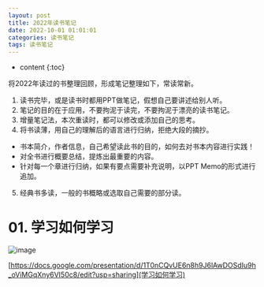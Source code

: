 ```yaml
---
layout: post
title: 2022年读书笔记
date: 2022-10-01 01:01:01
categories: 读书笔记
tags: 读书笔记
---
```

* content
{:toc}

将2022年读过的书整理回顾，形成笔记整理如下，常读常新。

1. 读书完毕，或是读书时都用PPT做笔记，假想自己要讲述给别人听。
2. 笔记的目的在于应用，不要拘泥于读完，不要拘泥于漂亮的读书笔记。
3. 增量笔记法，本次重读时，都可以修改或添加自己的思考。
4. 将书读薄，用自己的理解后的语言进行归纳，拒绝大段的摘抄。
 - 书本简介，作者信息，自己希望读此书的目的，如何去对书本内容进行实践！
 - 对全书进行概要总结，提炼出最重要的内容。
 - 针对每一个章进行归纳，如果有要点需要补充说明，以PPT Memo的形式进行追加。
5. 经典书多读，一般的书概略或选取自己需要的部分读。

# 01. 学习如何学习
![image](https://user-images.githubusercontent.com/18595935/193372964-a985f50f-554b-4aa5-8e84-c23e67d2c3be.png)


[https://docs.google.com/presentation/d/1T0nCQvUE6n8h9J6lAwDOSdIu9h_oViMGqXny6VI50c8/edit?usp=sharing](学习如何学习)